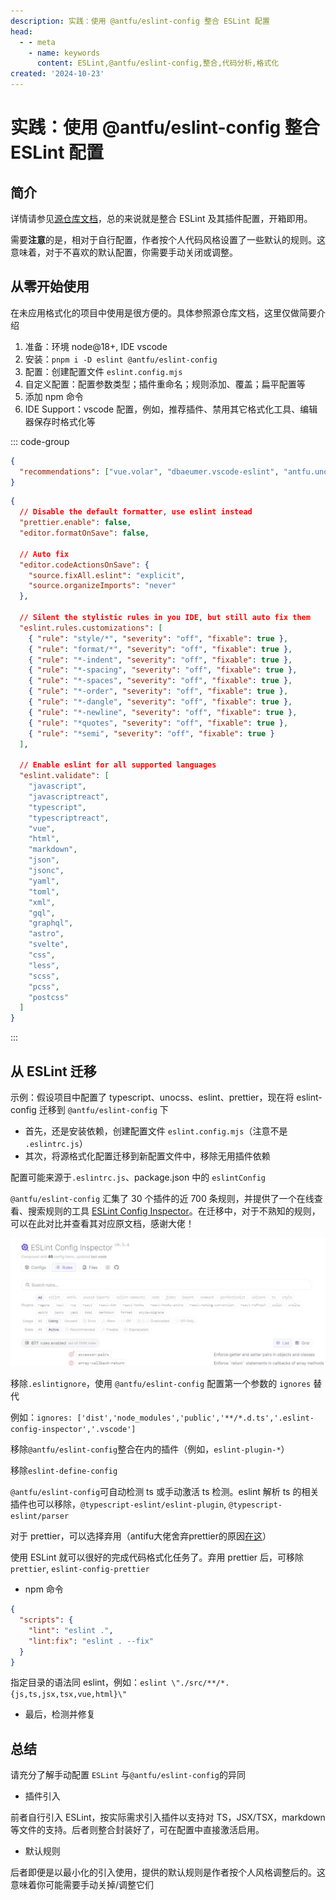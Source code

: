 ```yaml
---
description: 实践：使用 @antfu/eslint-config 整合 ESLint 配置
head:
  - - meta
    - name: keywords
      content: ESLint,@antfu/eslint-config,整合,代码分析,格式化
created: '2024-10-23'
---
```


# 实践：使用 @antfu/eslint-config 整合 ESLint 配置

## 简介

详情请参见[源仓库文档](https://github.com/antfu/eslint-config)，总的来说就是整合 ESLint 及其插件配置，开箱即用。

需要**注意**的是，相对于自行配置，作者按个人代码风格设置了一些默认的规则。这意味着，对于不喜欢的默认配置，你需要手动关闭或调整。

## 从零开始使用

在未应用格式化的项目中使用是很方便的。具体参照源仓库文档，这里仅做简要介绍

1. 准备：环境 node@18+, IDE vscode
2. 安装：`pnpm i -D eslint @antfu/eslint-config`
3. 配置：创建配置文件 `eslint.config.mjs`
4. 自定义配置：配置参数类型；插件重命名；规则添加、覆盖；扁平配置等
5. 添加 npm 命令
6. IDE Support：vscode 配置，例如，推荐插件、禁用其它格式化工具、编辑器保存时格式化等

::: code-group

```json [.vscode/extensions.json]
{
  "recommendations": ["vue.volar", "dbaeumer.vscode-eslint", "antfu.unocss"]
}
```

```json [.vscode/settings.json]
{
  // Disable the default formatter, use eslint instead
  "prettier.enable": false,
  "editor.formatOnSave": false,

  // Auto fix
  "editor.codeActionsOnSave": {
    "source.fixAll.eslint": "explicit",
    "source.organizeImports": "never"
  },

  // Silent the stylistic rules in you IDE, but still auto fix them
  "eslint.rules.customizations": [
    { "rule": "style/*", "severity": "off", "fixable": true },
    { "rule": "format/*", "severity": "off", "fixable": true },
    { "rule": "*-indent", "severity": "off", "fixable": true },
    { "rule": "*-spacing", "severity": "off", "fixable": true },
    { "rule": "*-spaces", "severity": "off", "fixable": true },
    { "rule": "*-order", "severity": "off", "fixable": true },
    { "rule": "*-dangle", "severity": "off", "fixable": true },
    { "rule": "*-newline", "severity": "off", "fixable": true },
    { "rule": "*quotes", "severity": "off", "fixable": true },
    { "rule": "*semi", "severity": "off", "fixable": true }
  ],

  // Enable eslint for all supported languages
  "eslint.validate": [
    "javascript",
    "javascriptreact",
    "typescript",
    "typescriptreact",
    "vue",
    "html",
    "markdown",
    "json",
    "jsonc",
    "yaml",
    "toml",
    "xml",
    "gql",
    "graphql",
    "astro",
    "svelte",
    "css",
    "less",
    "scss",
    "pcss",
    "postcss"
  ]
}
```

:::

## 从 ESLint 迁移

示例：假设项目中配置了 typescript、unocss、eslint、prettier，现在将 eslint-config 迁移到 `@antfu/eslint-config` 下

- 首先，还是安装依赖，创建配置文件 `eslint.config.mjs`（注意不是 `.eslintrc.js`）
- 其次，将源格式化配置迁移到新配置文件中，移除无用插件依赖

配置可能来源于`.eslintrc.js`、package.json 中的 `eslintConfig`

`@antfu/eslint-config` 汇集了 30 个插件的近 700 条规则，并提供了一个在线查看、搜索规则的工具 [ESLint Config Inspector](https://eslint-config.antfu.me/)。在迁移中，对于不熟知的规则，可以在此对比并查看其对应原文档，感谢大佬！

![ESLint Config Inspector](./assets/antfu-config-1.jpg)

移除`.eslintignore`，使用 `@antfu/eslint-config` 配置第一个参数的 `ignores` 替代

例如：`ignores: ['dist','node_modules','public','**/*.d.ts','.eslint-config-inspector','.vscode']`

移除`@antfu/eslint-config`整合在内的插件（例如，`eslint-plugin-*`）

移除`eslint-define-config`

`@antfu/eslint-config`可自动检测 ts 或手动激活 ts 检测。eslint 解析 ts 的相关插件也可以移除，`@typescript-eslint/eslint-plugin`, `@typescript-eslint/parser`

对于 prettier，可以选择弃用（antifu大佬舍弃prettier的原因[在这](https://antfu.me/posts/why-not-prettier-zh#eslint-%E4%B9%8B%E4%B9%B1)）

使用 ESLint 就可以很好的完成代码格式化任务了。弃用 prettier 后，可移除 `prettier`, `eslint-config-prettier`

- npm 命令

```json
{
  "scripts": {
    "lint": "eslint .",
    "lint:fix": "eslint . --fix"
  }
}
```

指定目录的语法同 eslint，例如：`eslint \"./src/**/*.{js,ts,jsx,tsx,vue,html}\"`

- 最后，检测并修复

## 总结

请充分了解手动配置 `ESLint` 与`@antfu/eslint-config`的异同

- 插件引入

前者自行引入 ESLint，按实际需求引入插件以支持对 TS，JSX/TSX，markdown等文件的支持。后者则整合封装好了，可在配置中直接激活启用。

- 默认规则

后者即便是以最小化的引入使用，提供的默认规则是作者按个人风格调整后的。这意味着你可能需要手动关掉/调整它们
